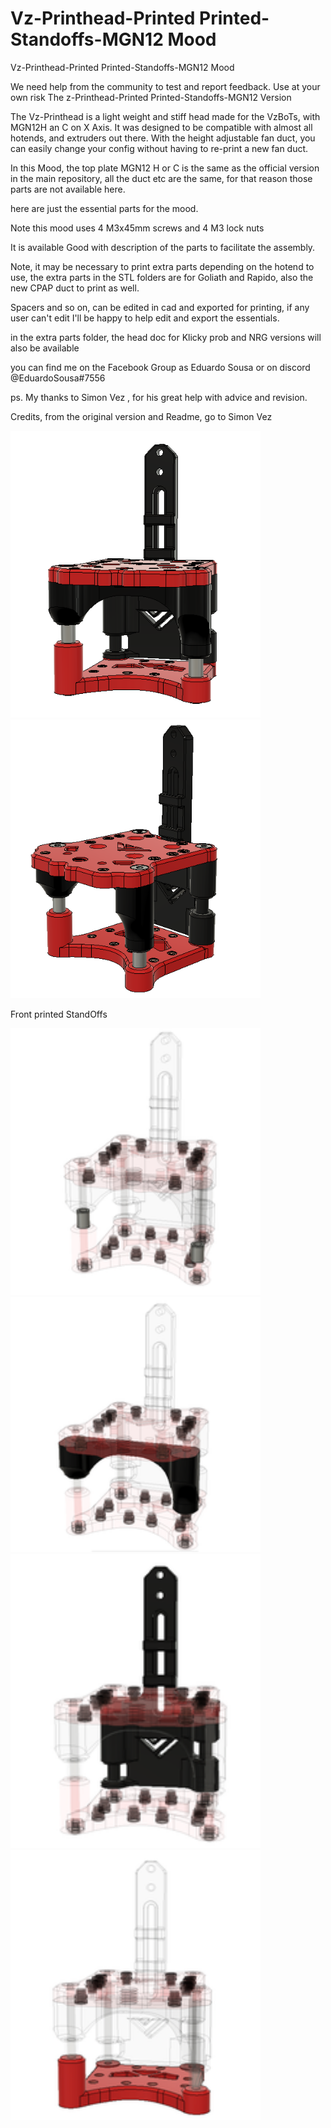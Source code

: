 # Vz-Printhead-Printed Printed-Standoffs-MGN12 Mood
Vz-Printhead-Printed Printed-Standoffs-MGN12 Mood

 We need help from the community to test and report feedback. Use at your own risk
The z-Printhead-Printed Printed-Standoffs-MGN12 Version

The Vz-Printhead is a light weight and stiff head made for the VzBoTs, with MGN12H an C on X Axis. It was designed to be compatible with almost all hotends, and extruders out there. With the height adjustable fan duct, you can easily change your config without having to re-print a new fan duct.

In this Mood, the top plate MGN12 H or C is the same as the official version in the main repository, all the duct etc are the same, for that reason those parts are not available here.

here are just the essential parts for the mood.

Note this mood uses 4 M3x45mm screws and 4 M3 lock nuts

It is available Good with description of the parts to facilitate the assembly.

Note, it may be necessary to print extra parts depending on the hotend to use, the extra parts in the STL folders are for Goliath and Rapido, also the new CPAP duct to print as well.

Spacers and so on, can be edited in cad and exported for printing, if any user can't edit I'll be happy to help edit and export the essentials.

in the extra parts folder, the head doc for Klicky prob and NRG versions will also be available

you can find me on the Facebook Group as Eduardo Sousa or on discord @EduardoSousa#7556

ps. My thanks to Simon Vez , for his great help with advice and revision.

Credits, from the original version and Readme, go to Simon Vez

<img width="400" alt="image" src="https://github.com/EduardoMDSousa/VzBoT-UserMods/blob/master/EduardoMDSousa/Vz-Printhead-Printed_Standoffs-MGN12/Galery/Printed-Standoffs-MGN12%20Mood.png?raw=true"><img width="400" alt="image" src="https://raw.githubusercontent.com/EduardoMDSousa/VzBoT-UserMods/master/EduardoMDSousa/Vz-Printhead-Printed_Standoffs-MGN12/Galery/Printed-Standoffs-MGN12%20Mood_2.png">

Front printed StandOffs

<img width="400" alt="image" src="https://raw.githubusercontent.com/EduardoMDSousa/VzBoT-UserMods/master/EduardoMDSousa/Vz-Printhead-Printed_Standoffs-MGN12/Galery/Standoffs.png"><img width="400" alt="image" src="https://raw.githubusercontent.com/EduardoMDSousa/VzBoT-UserMods/master/EduardoMDSousa/Vz-Printhead-Printed_Standoffs-MGN12/Galery/Front.png">
<img width="400" alt="image" src="https://raw.githubusercontent.com/EduardoMDSousa/VzBoT-UserMods/master/EduardoMDSousa/Vz-Printhead-Printed_Standoffs-MGN12/Galery/back_plate.png"><img width="400" alt="image" src="https://raw.githubusercontent.com/EduardoMDSousa/VzBoT-UserMods/master/EduardoMDSousa/Vz-Printhead-Printed_Standoffs-MGN12/Galery/bottom_plate.png">
